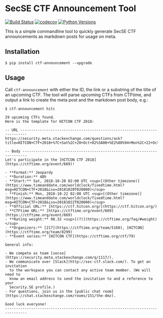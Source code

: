 # SecSE CTF Announcement Tool

[![Build Status](https://travis-ci.org/secse-ctf/announcement-tool.svg?branch=master)](https://travis-ci.org/secse-ctf/announcement-tool)
[![codecov](https://codecov.io/gh/secse-ctf/announcement-tool/branch/master/graph/badge.svg)](https://codecov.io/gh/secse-ctf/announcement-tool)
[![Python Versions](https://img.shields.io/pypi/pyversions/ctf-announcement.svg)](https://pypi.python.org/pypi/ctf-announcement)

This is a simple commandline tool to quickly generate SecSE CTF announcements as markdown posts for usage on meta.

## Installation

    $ pip install ctf-announcement --upgrade

## Usage

Call `ctf-announcement` with either the ID, the link or a substring of the title of an upcoming CTF. The tool will parse upcoming CTFs from CTFtime, and output a link to create the meta post and the markdown post body, e.g.:

```
$ ctf-announcement hitc

29 upcoming CTFs found.
Here is the template for HITCON CTF 2018:

-- URL -------------------------------------------------------------------------
https://security.meta.stackexchange.com/questions/ask?title=HITCON+CTF+2018+%7C+Sat%2C+20+Oct+02%3A00+%E2%80%94+Mon%2C+22+Oct+02%3A00+UTC+%2848h%29&tags=ctf,discussion

-- Body ------------------------------------------------------------------------
Let's participate in the [HITCON CTF 2018](https://ctftime.org/event/669)!

- **Format:** Jeopardy
- **Duration:** 48h
- **Start:** Sat, 2018-10-20 02:00 UTC <sup>[(Other timezone)](https://www.timeanddate.com/worldclock/fixedtime.html?msg=HITCON+CTF+2018&iso=20181020T020000)</sup>
- **Finish:** Mon, 2018-10-22 02:00 UTC <sup>[(Other timezone)](https://www.timeanddate.com/worldclock/fixedtime.html?msg=HITCON+CTF+2018&iso=20181022T020000)</sup>
- **Official URL:** [https://ctf.hitcon.org/](https://ctf.hitcon.org/)
- **CTFtime URL:** [https://ctftime.org/event/669](https://ctftime.org/event/669)
- **Rating weight:** 98.32 <sup>[(?)](https://ctftime.org/faq/#weight)</sup>
- **Organizers:** [217](https://ctftime.org/team/5160), [HITCON](https://ctftime.org/team/8299)
- **Event series:** [HITCON CTF](https://ctftime.org/ctf/79)

General info:

- We compete as team [secse](https://security.meta.stackexchange.com/q/1117/).
- We communicate over [Slack](http://sec-ctf.slack.com/). To get an invitation
  to the workspace you can contact any active team member. (We will need to
  know an email address to send the invitation to and a reference to your
  Security.SE profile.)
- For questions, join us in the [public chat room](https://chat.stackexchange.com/rooms/151/the-dmz).

Good luck everyone!
--------------------------------------------------------------------------------
```

